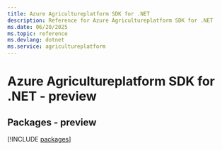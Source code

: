 ```yaml
---
title: Azure Agricultureplatform SDK for .NET
description: Reference for Azure Agricultureplatform SDK for .NET
ms.date: 06/20/2025
ms.topic: reference
ms.devlang: dotnet
ms.service: agricultureplatform
---
```

# Azure Agricultureplatform SDK for .NET - preview
## Packages - preview
[!INCLUDE [packages](agricultureplatform-index.md)]